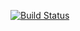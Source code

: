[![Build Status](https://travis-ci.org/bokuweb/git-base-hash.svg?branch=master)](https://travis-ci.org/bokuweb/git-base-hash)